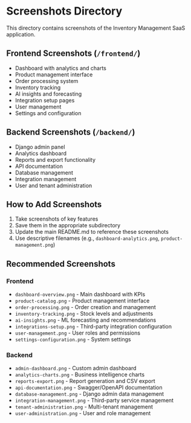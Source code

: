 # Screenshots Directory

This directory contains screenshots of the Inventory Management SaaS application.

## Frontend Screenshots (`/frontend/`)
- Dashboard with analytics and charts
- Product management interface
- Order processing system
- Inventory tracking
- AI insights and forecasting
- Integration setup pages
- User management
- Settings and configuration

## Backend Screenshots (`/backend/`)
- Django admin panel
- Analytics dashboard
- Reports and export functionality
- API documentation
- Database management
- Integration management
- User and tenant administration

## How to Add Screenshots

1. Take screenshots of key features
2. Save them in the appropriate subdirectory
3. Update the main README.md to reference these screenshots
4. Use descriptive filenames (e.g., `dashboard-analytics.png`, `product-management.png`)

## Recommended Screenshots

### Frontend
- `dashboard-overview.png` - Main dashboard with KPIs
- `product-catalog.png` - Product management interface
- `order-processing.png` - Order creation and management
- `inventory-tracking.png` - Stock levels and adjustments
- `ai-insights.png` - ML forecasting and recommendations
- `integrations-setup.png` - Third-party integration configuration
- `user-management.png` - User roles and permissions
- `settings-configuration.png` - System settings

### Backend
- `admin-dashboard.png` - Custom admin dashboard
- `analytics-charts.png` - Business intelligence charts
- `reports-export.png` - Report generation and CSV export
- `api-documentation.png` - Swagger/OpenAPI documentation
- `database-management.png` - Django admin data management
- `integration-management.png` - Third-party service management
- `tenant-administration.png` - Multi-tenant management
- `user-administration.png` - User and role management
